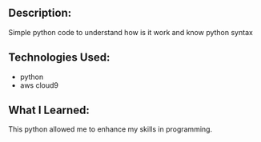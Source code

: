 ## Description:

Simple python code to understand how is it work and know python syntax

## Technologies Used:

  -  python
  -  aws cloud9

## What I Learned:

This python allowed me to enhance my skills in programming.
